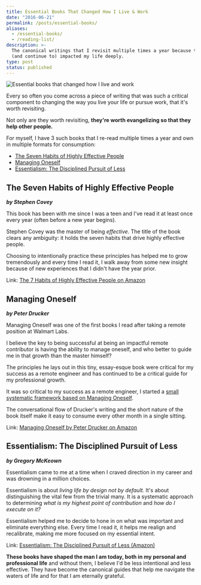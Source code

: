```yaml
---
title: Essential Books That Changed How I Live & Work
date: "2016-06-21"
permalink: /posts/essential-books/
aliases:
  - /essential-books/
  - /reading-list/
description: >-
  The canonical writings that I revisit multiple times a year because they have
  (and continue to) impacted my life deeply.
type: post
status: published
---
```



![Essential books that changed how I live and work](/img/essential-books.jpg)

Every so often you come across a piece of writing that was such a critical component to changing the way you live your life or pursue work, that it's worth revisiting.

Not only are they worth revisiting, **they're worth evangelizing so that they help other people.**

For myself, I have 3 such books that I re-read multiple times a year and own in multiple formats for consumption:

- [The Seven Habits of Highly Effective People](#the-seven-habits-of-highly-effective-people)
- [Managing Oneself](#managing-oneself)
- [Essentialism: The Disciplined Pursuit of Less](#essentialism-the-disciplined-pursuit-of-less)

## The Seven Habits of Highly Effective People

**_by Stephen Covey_**

This book has been with me since I was a teen and I've read it at least once every year (often before a new year begins).

Stephen Covey was the master of being _effective_. The title of the book clears any ambiguity: it holds the seven habits that drive highly effective people.

Choosing to intentionally practice these principles has helped me to grow tremendously and every time I read it, I walk away from some new insight because of new experiences that I didn't have the year prior.

Link: [The 7 Habits of Highly Effective People on Amazon](https://amzn.com/1451639619)

## Managing Oneself

**_by Peter Drucker_**

Managing Oneself was one of the first books I read after taking a remote position at Walmart Labs.

I believe the key to being successful at being an impactful remote contributor is having the ability to manage oneself, and who better to guide me in that growth than the master himself?

The principles he lays out in this tiny, essay-esque book were critical for my success as a remote engineer and has continued to be a critical guide for my professional growth.

It was so critical to my success as a remote engineer, I started a [small systematic framework based on Managing Oneself](/systematic/intro).

The conversational flow of Drucker's writing and the short nature of the book itself make it easy to consume every other month in a single sitting.

Link: [Managing Oneself by Peter Drucker on Amazon](https://amzn.com/142212312X)

## Essentialism: The Disciplined Pursuit of Less

**_by Gregory McKeown_**

Essentialism came to me at a time when I craved direction in my career and was drowning in a million choices.

Essentialism is about _living life by *design* not by default._ It's about distinguishing the vital few from the trivial many. It is a systematic approach to determining _what is my highest point of contribution_ and _how do I execute on it?_

Essentialism helped me to decide to hone in on what was important and eliminate everything else. Every time I read it, it helps me realign and recalibrate, making me more focused on my essential intent.

Link: [Essentialism: The Disciplined Pursuit of Less (Amazon)](https://amzn.com/0804137382)

**These books have shaped the man I am today, both in my personal and professional life** and without them, I believe I'd be less intentional and less effective. They have become the canonical guides that help me navigate the waters of life and for that I am eternally grateful.
